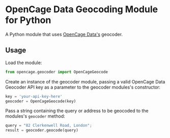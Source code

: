 # OpenCage Data Geocoding Module for Python

A Python module that uses [OpenCage Data's](http://www.opencagedata.com/)
geocoder.

## Usage

Load the module:

```python
from opencage.geocoder import OpenCageGeocode
```

Create an instance of the geocoder module, passing a valid OpenCage Data Geocoder API key
as a parameter to the geocoder modules's constructor:

```python
key = 'your-api-key-here'
geocoder = OpenCageGeocode(key)
```

Pass a string containing the query or address to be geocoded to the modules's `geocoder` method:

```python
query = "82 Clerkenwell Road, London";
result = geocoder.geocode(query)
```
